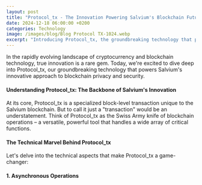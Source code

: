 ```yaml
---
layout: post
title: "Protocol_tx - The Innovation Powering Salvium's Blockchain Future"
date: 2024-12-18 06:00:00 +0200
categories: Technology
image: /images/blog/Blog Protocol TX-1024.webp
excerpt: "Introducing Protocol_tx, the groundbreaking technology that powers Salvium's innovative approach to blockchain privacy and security."
---
```


In the rapidly evolving landscape of cryptocurrency and blockchain technology, true innovation is a rare gem. Today, we're excited to dive deep into Protocol_tx, our groundbreaking technology that powers Salvium's innovative approach to blockchain privacy and security.

#### Understanding Protocol_tx: The Backbone of Salvium's Innovation

At its core, Protocol_tx is a specialized block-level transaction unique to the Salvium blockchain. But to call it just a "transaction" would be an understatement. Think of Protocol_tx as the Swiss Army knife of blockchain operations – a versatile, powerful tool that handles a wide array of critical functions.

#### The Technical Marvel Behind Protocol_tx

Let's delve into the technical aspects that make Protocol_tx a game-changer:

#### 1. Asynchronous Operations
